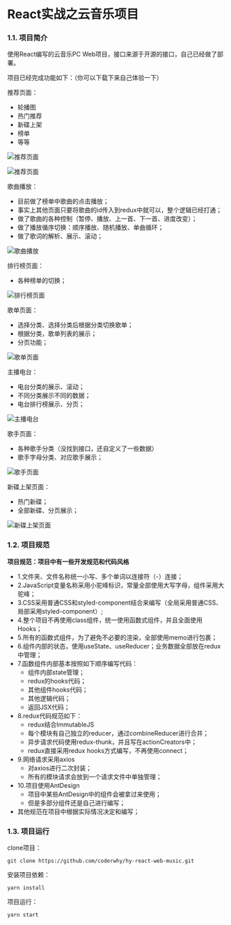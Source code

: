 # React实战之云音乐项目


### 1.1. 项目简介

使用React编写的云音乐PC Web项目，接口来源于开源的接口，自己已经做了部署。

项目已经完成功能如下：（你可以下载下来自己体验一下）

推荐页面：

* 轮播图
* 热门推荐
* 新碟上架
* 榜单
* 等等

![推荐页面](https://tva1.sinaimg.cn/large/007S8ZIlgy1ghv9kwh3cqj31ck0p37uj.jpg)

![推荐页面](https://tva1.sinaimg.cn/large/007S8ZIlgy1ghva5bx7bvj31d10p6thq.jpg)

歌曲播放：

* 目前做了榜单中歌曲的点击播放；
* 事实上其他页面只要将歌曲的id传入到redux中就可以，整个逻辑已经打通；
* 做了歌曲的各种控制（暂停、播放、上一首、下一首、进度改变）；
* 做了播放循序切换：顺序播放、随机播放、单曲循环；
* 做了歌词的解析、展示、滚动；

![歌曲播放](https://tva1.sinaimg.cn/large/007S8ZIlgy1ghv9pc3ki6j30ws0ahti8.jpg)

排行榜页面：

* 各种榜单的切换；

![排行榜页面](https://tva1.sinaimg.cn/large/007S8ZIlgy1ghv9qjg0m4j31d10p4ai3.jpg)

歌单页面：

* 选择分类、选择分类后根据分类切换歌单；
* 根据分类，歌单列表的展示；
* 分页功能；

![歌单页面](https://tva1.sinaimg.cn/large/007S8ZIlgy1ghv9rsp1stj31d10p44j2.jpg)

主播电台：

* 电台分类的展示、滚动；
* 不同分类展示不同的数据；
* 电台排行榜展示、分页；

![主播电台](https://tva1.sinaimg.cn/large/007S8ZIlgy1ghv9sxt3nqj31d10p4k4s.jpg)

歌手页面：

* 各种歌手分类（没找到接口，还自定义了一些数据）
* 歌手字母分类、对应歌手展示；

![歌手页面](https://tva1.sinaimg.cn/large/007S8ZIlgy1ghv9ts3h5dj31d10p4qfo.jpg)

新碟上架页面：

* 热门新碟；
* 全部新碟、分页展示；

![新碟上架页面](https://tva1.sinaimg.cn/large/007S8ZIlgy1ghv9uryexgj31d10p4aue.jpg)



### 1.2. 项目规范

**项目规范：项目中有一些开发规范和代码风格**

* 1.文件夹、文件名称统一小写、多个单词以连接符（-）连接；
* 2.JavaScript变量名称采用小驼峰标识，常量全部使用大写字母，组件采用大驼峰；
* 3.CSS采用普通CSS和styled-component结合来编写（全局采用普通CSS、局部采用styled-component）;
* 4.整个项目不再使用class组件，统一使用函数式组件，并且全面使用Hooks；
* 5.所有的函数式组件，为了避免不必要的渲染，全部使用memo进行包裹；
* 6.组件内部的状态，使用useState、useReducer；业务数据全部放在redux中管理；
* 7.函数组件内部基本按照如下顺序编写代码：
  * 组件内部state管理；
  * redux的hooks代码；
  * 其他组件hooks代码；
  * 其他逻辑代码；
  * 返回JSX代码；
* 8.redux代码规范如下：
  * redux结合ImmutableJS
  * 每个模块有自己独立的reducer，通过combineReducer进行合并；
  * 异步请求代码使用redux-thunk，并且写在actionCreators中；
  * redux直接采用redux hooks方式编写，不再使用connect；
* 9.网络请求采用axios
  * 对axios进行二次封装；
  * 所有的模块请求会放到一个请求文件中单独管理；
* 10.项目使用AntDesign
  * 项目中某些AntDesign中的组件会被拿过来使用；
  * 但是多部分组件还是自己进行编写；
* 其他规范在项目中根据实际情况决定和编写；



### 1.3. 项目运行

clone项目：

```
git clone https://github.com/coderwhy/hy-react-web-music.git
```

安装项目依赖：

```shell
yarn install
```

项目运行：

```shell
yarn start
```



